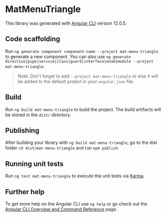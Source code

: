 # MatMenuTriangle

This library was generated with [Angular CLI](https://github.com/angular/angular-cli) version 12.0.5.

## Code scaffolding

Run `ng generate component component-name --project mat-menu-triangle` to generate a new component. You can also use `ng generate directive|pipe|service|class|guard|interface|enum|module --project mat-menu-triangle`.
> Note: Don't forget to add `--project mat-menu-triangle` or else it will be added to the default project in your `angular.json` file. 

## Build

Run `ng build mat-menu-triangle` to build the project. The build artifacts will be stored in the `dist/` directory.

## Publishing

After building your library with `ng build mat-menu-triangle`, go to the dist folder `cd dist/mat-menu-triangle` and run `npm publish`.

## Running unit tests

Run `ng test mat-menu-triangle` to execute the unit tests via [Karma](https://karma-runner.github.io).

## Further help

To get more help on the Angular CLI use `ng help` or go check out the [Angular CLI Overview and Command Reference](https://angular.io/cli) page.
